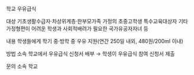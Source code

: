 학교 우유급식

대상
 기초생활수급자·차상위계층·한부모가족 가정의 초중고학생
 특수교육대상자
 기타 가정형편이 어려운 학생과 사회적배려가 필요한 국가유공자자녀 등

내용
 학생들에게 학기 중·방학 중 우유 지원(연간 250일 내외, 480원/200ml 이내)

방법
 소속 학교에서 우유급식 신청서 배부 → 학생이 우유급식 참여 신청서 제출

문의
 소속 학교
